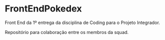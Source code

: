 # FrontEndPokedex
 Front End da 1º entrega da disciplina de Coding para o Projeto Integrador.

 Repositório para colaboração entre os membros da squad.
